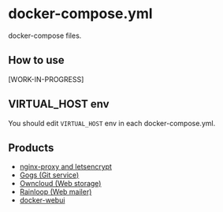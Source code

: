 docker-compose.yml
==================

docker-compose files.

## How to use

\[WORK-IN-PROGRESS\]

## VIRTUAL\_HOST env

You should edit ``VIRTUAL_HOST`` env in each docker-compose.yml.

## Products

- [nginx-proxy and letsencrypt](./proxy)
- [Gogs (Git service)](./gogs)
- [Owncloud (Web storage)](./owncloud)
- [Rainloop (Web mailer)](./rainloop)
- [docker-webui](./docker-webui)

